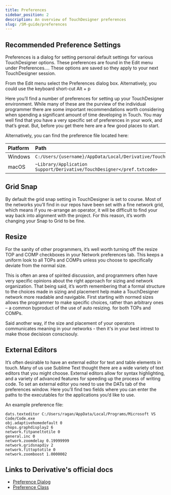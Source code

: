 ```yaml
---
title: Preferences
sidebar_position: 2
description: An overview of TouchDesigner preferences
slug: /SM-guide/preferences
---
```


## Recommended Preference Settings

Preferences is a dialog for setting personal default settings for various TouchDesigner options. These preferences are found in the Edit menu under Preferences.... These options are saved so they apply to your next TouchDesigner session.

From the Edit menu select the Preferences dialog box. Alternatively, you could use the keyboard short-cut Alt + p

Here you’ll find a number of preferences for setting up your TouchDesigner environment. While many of these are the purview of the individual programmer there are some important recommendations worth considering when spending a significant amount of time developing in Touch. You may well find that you have a very specific set of preferences in your work, and that’s great. But, before you get there here are a few good places to start.

Alternatively, you can find the preference file located here:

Platform | Path |
:---      | :---  |
Windows  | `C:/Users/{username}/AppData/Local/Derivative/TouchDesigner/pref.txt`
macOS    | `~Library/Application Support/Derivative/TouchDesigner</pref.txtcode>`

## Grid Snap

By default the grid snap setting in TouchDesigner is set to course. Most of the networks you’ll find in our repos have been set with a fine network grid, which means if you re-arrange an operator, it will be difficult to find your way back into alignment with the project. For this reason, it’s worth changing your Snap to Grid to be fine.

## Resize

For the sanity of other programmers, it’s well worth turning off the resize TOP and COMP checkboxes in your Network preferences tab. This keeps a uniform look to all TOPs and COMPs unless you choose to specifically deviate from the normal size.

This is often an area of spirited discussion, and programmers often have very specific opinions about the right approach for sizing and network organization. That being said, it’s worth remembering that a formal structure to the choices made in sizing and placement help make a TouchDesigner network more readable and navigable. First starting with normed sizes allows the programmer to make specific choices, rather than arbitrary ones – a common byproduct of the use of auto resizing. for both TOPs and COMPs.

Said another way, if the size and placement of your operators communicates meaning in your networks - then it's in your best intrest to make those decisiosn conscisouly.

## External Editors

It’s often desirable to have an external editor for text and table elements in touch. Many of us use Sublime Text thought there are a wide variety of text editors that you might choose. External editors allow for syntax highlighting, and a variety of advanced features for speeding up the process of writing code. To set an external editor you need to use the DATs tab of the preferences window. Here you’ll find two fields where you can enter the paths to the executables for the applications you’d like to use.

An example preference file:

```
dats.texteditor C:/Users/ragan/AppData/Local/Programs/Microsoft VS Code/Code.exe
obj.adaptivehomedefault 0
chops.graphdisplay2 6
network.fitpaneltotile 0
general.inc 0
network.zoomdelay 0.19999999
network.gridsnapdiv 2
network.fittoptotile 0
network.zoomboost 1.0000002
```

## Links to Derivative's official docs

* [Preference Dialog]
* [Preference Class]

<!-- links -->
[Preference Dialog]: https://docs.derivative.ca/Dialogs:Preferences_Dialog
[Preference Class]:https://docs.derivative.ca/Preferences_Class
